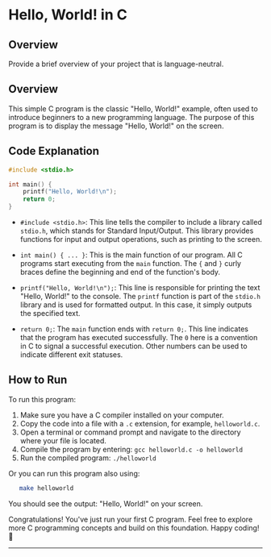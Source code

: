 # Hello, World! in C

## Overview

Provide a brief overview of your project that is language-neutral.


## Overview

This simple C program is the classic "Hello, World!" example, often used to introduce beginners to a new programming language. The purpose of this program is to display the message "Hello, World!" on the screen.

## Code Explanation

```c
#include <stdio.h>

int main() {
    printf("Hello, World!\n");
    return 0;
}
```

- `#include <stdio.h>`: This line tells the compiler to include a library called `stdio.h`, which stands for Standard Input/Output. This library provides functions for input and output operations, such as printing to the screen.

- `int main() { ... }`: This is the main function of our program. All C programs start executing from the `main` function. The `{` and `}` curly braces define the beginning and end of the function's body.

- `printf("Hello, World!\n");`: This line is responsible for printing the text "Hello, World!" to the console. The `printf` function is part of the `stdio.h` library and is used for formatted output. In this case, it simply outputs the specified text.

- `return 0;`: The `main` function ends with `return 0;`. This line indicates that the program has executed successfully. The `0` here is a convention in C to signal a successful execution. Other numbers can be used to indicate different exit statuses.

## How to Run

To run this program:

1. Make sure you have a C compiler installed on your computer.
2. Copy the code into a file with a `.c` extension, for example, `helloworld.c`.
3. Open a terminal or command prompt and navigate to the directory where your file is located.
4. Compile the program by entering: `gcc helloworld.c -o helloworld`
5. Run the compiled program: `./helloworld`

Or you can run this program also using:

```bash
   make helloworld
```

You should see the output: "Hello, World!" on your screen.

Congratulations! You've just run your first C program. Feel free to explore more C programming concepts and build on this foundation. Happy coding! 🚀

---
